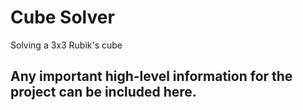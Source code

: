 # Cube Solver
Solving a 3x3 Rubik's cube

<h2>Any important high-level information for the project can be included here.</h2>
